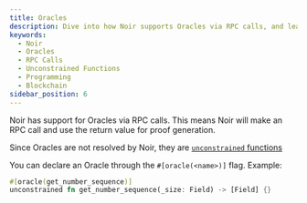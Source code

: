 ```yaml
---
title: Oracles
description: Dive into how Noir supports Oracles via RPC calls, and learn how to declare an Oracle in Noir with our comprehensive guide.
keywords:
  - Noir
  - Oracles
  - RPC Calls
  - Unconstrained Functions
  - Programming
  - Blockchain
sidebar_position: 6
---
```


Noir has support for Oracles via RPC calls. This means Noir will make an RPC call and use the return value for proof generation.

Since Oracles are not resolved by Noir, they are [`unconstrained` functions](./unconstrained.md)

You can declare an Oracle through the `#[oracle(<name>)]` flag. Example:

```rust
#[oracle(get_number_sequence)]
unconstrained fn get_number_sequence(_size: Field) -> [Field] {}
```
